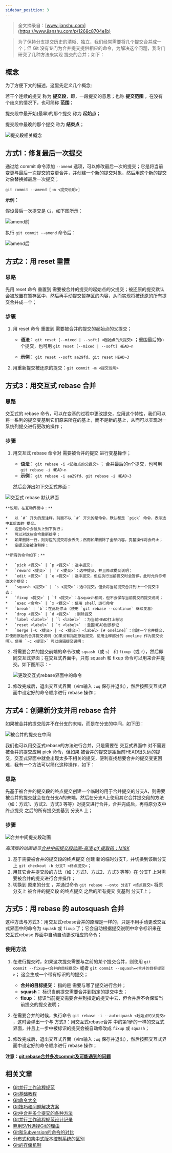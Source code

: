 ```yaml
---
sidebar_position: 3
---
```


> 全文摘录自：[www.jianshu.com](https://www.jianshu.com/p/1268c8704e1b)

> 为了保持分支提交历史的清晰、独立，我们经常需要将几个提交合并成一个；但 Git 没有专门为合并提交提供相应的命令，为解决这个问题，我专门研究了几种方法来实现 提交的合并；如下：


## 概念

为了方便下文的描述，这里先定义几个概念;

若干个连续的提交 称为 **提交段**，即，一段提交的意思；也称 **提交范围** ，在没有个歧义的情况下，也可简称 **范围**；

提交段中最开始(最早)的那个提交 称为 **起始点**；

提交段中最晚的那个提交 称为 **结束点**；

![](https://img.arctee.cn/one/202205040242270.jpeg "提交段相关概念")


## 方式1：修复最后一次提交

通过给 commit 命令添加 `--amend` 选项，可以修改最后一次的提交；它是将当前变更与最后一次提交的变更合并，并创建一个新的提交对象，然后用这个新的提交对象替换掉最后一次提交；

```
git commit --amend [-m <提交说明>]
```

**示例：**

假设最后一次提交是 `C2`，如下图所示：

![](https://img.arctee.cn/one/202205040245066.jpeg "amend前")

执行 `git commit --amend` 命令后：

![](https://img.arctee.cn/one/202205040246356.jpeg "amend后")


## 方式2：用 reset 重置

### 思路

先用 reset 命令 重置到 需要被合并的提交的起始点的父提交；被还原的提交默认会被放置在暂存区中，然后再手动提交暂存区的内容，从而实现将被还原的所有提交合并成一个；

### 步骤

1. 用 reset 命令 重置到 需要被合并的提交的起始点的父提交；

    - **语法：** `git reset [--mixed | --soft] <起始点的父提交>` ；重围最后的n个提交，也可用 `git reset [--mixed | --soft] HEAD~n`
  
    - **示例：** `git reset --soft aa29fd`、`git reset HEAD~3`

2.  用重新提交被还原的提交：`git commit -m <提交说明>`


## 方式3：用交互式 rebase 合并

### 思路

交互式的 rebase 命令，可以在变基的过程中更改提交，应用这个特性，我们可以将一系列的提交变基到它们原来所在的基上，而不是新的基上，从而可以实现对一系统列提交进行更改的操作；

### 步骤

1.  用交互式 rebase 命令对 需要被合并的提交 进行变基操作；
    
    *   **语法：** `git rebase -i <起始点的父提交>` ； 合并最后的n个提交，也可用 `git rebase -i HEAD~n`
    *   **示例：** `git rebase -i aa29fd`、`git rebase -i HEAD~3`
    
    然后会弹出如下交互式界面：
    
   ![](https://img.arctee.cn/one/202205040250345.png " 交互式 rebase 默认界面")
    
    **说明，在互动界面中：**
    
    *   以 `#` 开头的是注释，前面不以 `#` 开头的是命令，默认都是 `pick` 命令，表示选中其后面的 提交。
    *   这些命令会被从上到下执行；
    *   可以对这些命令重新排序；
    *   如果删除一行，则对应的提交将会丢失；然而如果删除了全部内容，变基操作将会终止；
    *   空提交会被注释掉；
    
    **所有的命令如下：**
    
    *   `pick <提交>` | `p <提交>`：选中提交；
    *   `reword <提交>` | `r <提交>`：选中提交，并且修改提交说明；
    *   `edit <提交>` | `e <提交>`：选中提交，但在执行当前提交时会暂停，此时允许你修改这个提交；
    *   `squash <提交>` | `s <提交>`：选中提交，但会将当前提交合并到上一个提交中去；
    *   `fixup <提交>` | `f <提交>`：与squash相同，但不会保存当前提交的提交说明；
    *   `exec <命令>` | `x <提交>`：使用 shell 运行命令
    *   `break` | `b`：在此处停止（使用 `git rebase --continue` 继续变基）
    *   `drop <提交>` | `d <提交>` ：删除提交
    *   `label <label>` | `l <label>` ：为当前HEAD打上标记
    *   `reset <label>` | `t <label>` ：重围HEAD到该标记
    *   `merge [-C <提交> | -c <提交>] <label> [# oneline]`：创建一个合并提交，并使用原始的合并提交说明（如果没有指定原始提交，使用注释部分的 oneline 作为提交说明）。使用 `-c <提交>` 可以编辑提交说明；
  
2.  将需要合并的提交前端的命令改成 `squash`（或 `s`） 和 `fixup`（或 `f`），然后即同交互式界面；在交互式界面中，只有 squash 和 fixup 命令可以用来合并提交。如下图所示：-
    
    ![](https://img.arctee.cn/one/202205040251254.png "更改交互式rebase界面中的命令")
    
    
3.  修改完成后，退出交互式界面（vim输入 `:wq` 保存并退出），然后按照交互式界面中设定好的命令顺序进行 rebase 操作；


## 方式4：创建新分支并用 rebase 合并

如果被合并的提交段并不在分支的末端，而是在分支的中间，如下图：

![](https://img.arctee.cn/one/202205040252156.png "被合并的提交在中间")

我们也可以用交互式rebase的方法进行合并，只是需要在 交互式界面中 对不需要被合并的提交应用 pick 命令，但如果 被合并的提交是距当前HEAD很久远的提交，交互式界面中就会出现太多不相关的提交，便利查找想要合并的提交变更困难，我有一个方法可以简化这种操作，如下：

### 思路

先基于被合并的提交段的终点提交创建一个临时的用于合并提交的分支A，则需要被合并的提交就会在在分支A的未端，然后在分支A上使用其它合并提交段的方法（如：方式1、方式2、方式3 等等）对提交进行合并，合并完成后，再将原分支中 终点提交 之后的所有提交变基到 分支A 上；

### 步骤

![](https://img.arctee.cn/one/202205040253812.gif "合并中间提交段动画")

_高清版的动画请见[合并中间提交段动画-高清.gif 提取码：MI8K](https://links.jianshu.com/go?to=https%3A%2F%2Fpan.baidu.com%2Fs%2F1NYNEhQceb5khQiWsmWHUNw)_

1.  基于需要被合并的提交段的终点提交 创建 新的临时分支T，并切换到该新分支上 `git checkout -b 分支T <终点提交>`；
2.  用其它合并提交段的方法（如：方式1、方式2、方式3 等等）在 分支T 上对需要被合并的提交进行合并操作；
3.  切换到 原来的分支 ，并通过命令 `git rebase --onto 分支T <终点提交>` 将原分支上 被合并的提交段 的终点提交 之后的所有提交 变基到 分支T上；


## 方式5：用 rebase 的 autosquash 合并

这种方法与方式3：用交互式rebase合并的原理是一样的，只是不用手动更改交互式界面中的命令为 `squash` 或 `fixup` 了；它会自动根据提交说明中命令标识来在 交互式rebase 界面中自动自动更改相应的命令；

### 使用方法

1.  在进行提交时，如果这次提交需要与之前的某个提交合并，则使用 `git commit --fixup=<合并的目标提交>` 或者 `git commit --squash=<合并的目标提交>`； 这会生成一个带有标识的的提交；
    
    *   **合并的目标提交：** 指的是 需要与哪了提交进行合并；
    *   **squash：** 标识当前提交需要合并到指定的提交中去；
    *   **fixup：** 标识当前提交需要合并到指定的提交中去，但合并后不会保留当前提交的提交说明；
2.  在需要合并的时候，执行命令 `git rebase -i --autosquash <起始点的父提交>` ，这时会弹出一个与 方式3：用交互式rebase合并 中的第1步的一样的交互式界面，并且上一步中被标识的提交会被自动修改成 `fixup` 或 `squash`；
    
3.  修改完成后，退出交互式界面（vim输入 `:wq` 保存并退出），然后按照交互式界面中设定好的命令顺序进行 rebase 操作；
    
**注意：[git rebase合并多次commit及可能遇到的问题](/pokeai/docs/wiki/Git/Git%20rebase%E5%90%88%E5%B9%B6%E5%A4%9A%E6%AC%A1commit%E5%8F%8A%E5%8F%AF%E8%83%BD%E9%81%87%E5%88%B0%E7%9A%84%E9%97%AE%E9%A2%98.md)**


## 相关文章

*   [Git并行工作流程规范](https://www.jianshu.com/p/d7a3a4935440)
*   [Git基础教程](https://www.jianshu.com/p/fd40460ffb37)
*   [Git命令大全](https://www.jianshu.com/p/15a4dee9c5df)
*   [Git技巧和问题解决方案](https://www.jianshu.com/p/d21838dc5947)
*   [Git中合并多个提交的各种方法](https://www.jianshu.com/p/1268c8704e1b)
*   [Git并行工作流程规范设计记录](https://www.jianshu.com/p/7f4b47d2507d)
*   [弃用SVN选择Git的理由](https://www.jianshu.com/p/bdc9a46c3394)
*   [Git和Subversion的命令的对比](https://www.jianshu.com/u/7ecaba2d594c)
*   [分布式和集中式版本控制系统的区别](https://www.jianshu.com/p/7d55f32b7c9f)
*   [Git的存储机制](https://www.jianshu.com/p/caa4695af535)